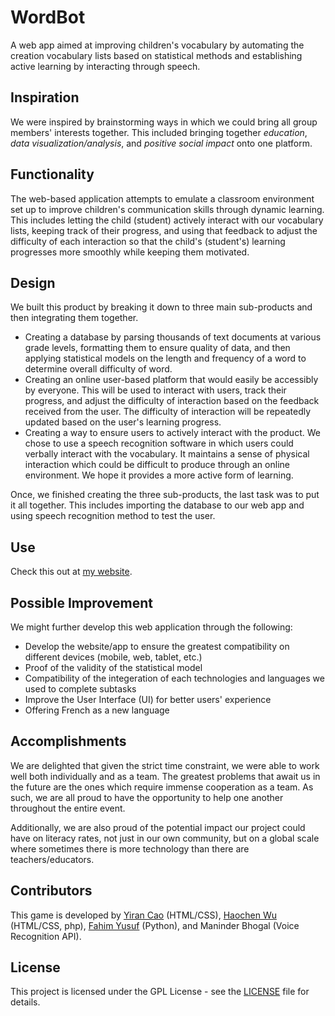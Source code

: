 # WordBot
A web app aimed at improving children's vocabulary by automating the creation vocabulary lists based on statistical methods and establishing active learning by interacting through speech.

## Inspiration

We were inspired by brainstorming ways in which we could bring all group members' interests together. This included bringing together _education_, _data visualization/analysis_, and _positive social impact_ onto one platform.

## Functionality
The web-based application attempts to emulate a classroom environment set up to improve children's communication skills through dynamic learning. This includes letting the child (student) actively interact with our vocabulary lists, keeping track of their progress, and using that feedback to adjust the difficulty of each interaction so that the child's (student's) learning progresses more smoothly while keeping them motivated.

## Design
We built this product by breaking it down to three main sub-products and then integrating them together.

* Creating a database by parsing thousands of text documents at various grade levels, formatting them to ensure quality of data, and then applying statistical models on the length and frequency of a word to determine overall difficulty of word. 
* Creating an online user-based platform that would easily be accessibly by everyone. This will be used to interact with users, track their progress, and adjust the difficulty of interaction based on the feedback received from the user. The difficulty of interaction will be repeatedly updated based on the user's learning progress. 
* Creating a way to ensure users to actively interact with the product. We chose to use a speech recognition software in which users could verbally interact with the vocabulary. It maintains a sense of physical interaction which could be difficult to produce through an online environment. We hope it provides a more active form of learning. 

Once, we finished creating the three sub-products, the last task was to put it all together. This includes importing the database to our web app and using speech recognition method to test the user.

## Use
Check this out at [my website](https://www.student.cs.uwaterloo.ca/~h286wu/WordBot/index.shtml).

## Possible Improvement
We might further develop this web application through the following: 
* Develop the website/app to ensure the greatest compatibility on different devices (mobile, web, tablet, etc.)
* Proof of the validity of the statistical model
* Compatibility of the integeration of each technologies and languages we used to complete subtasks
* Improve the User Interface (UI) for better users' experience
* Offering French as a new language

## Accomplishments
We are delighted that given the strict time constraint, we were able to work well both individually and as a team. The greatest problems that await us in the future are the ones which require immense cooperation as a team. As such, we are all proud to have the opportunity to help one another throughout the entire event.

Additionally, we are also proud of the potential impact our project could have on literacy rates, not just in our own community, but on a global scale where sometimes there is more technology than there are teachers/educators.

## Contributors
This game is developed by [Yiran Cao](https://github.com/yiran0427) (HTML/CSS), [Haochen Wu](https://github.com/JasonWu1103) (HTML/CSS, php), [Fahim Yusuf](https://github.com/TinyThugTim) (Python), and Maninder Bhogal (Voice Recognition API). 

## License

This project is licensed under the GPL License - see the [LICENSE](LICENSE) file for details.
